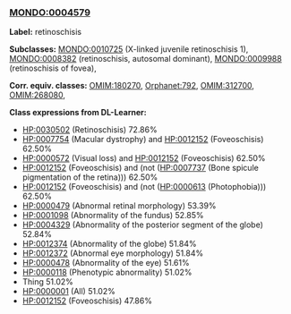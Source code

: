
### [MONDO:0004579](http://purl.obolibrary.org/obo/MONDO_0004579)
**Label:** retinoschisis

**Subclasses:** [MONDO:0010725](http://purl.obolibrary.org/obo/MONDO_0010725) (X-linked juvenile retinoschisis 1), [MONDO:0008382](http://purl.obolibrary.org/obo/MONDO_0008382) (retinoschisis, autosomal dominant), [MONDO:0009988](http://purl.obolibrary.org/obo/MONDO_0009988) (retinoschisis of fovea), 

**Corr. equiv. classes:** [OMIM:180270](http://purl.obolibrary.org/obo/OMIM_180270), [Orphanet:792](http://www.orpha.net/ORDO/Orphanet_792), [OMIM:312700](http://purl.obolibrary.org/obo/OMIM_312700), [OMIM:268080](http://purl.obolibrary.org/obo/OMIM_268080), 

**Class expressions from DL-Learner:**

- [HP:0030502](http://purl.obolibrary.org/obo/HP_0030502) (Retinoschisis) 72.86%
- [HP:0007754](http://purl.obolibrary.org/obo/HP_0007754) (Macular dystrophy) and [HP:0012152](http://purl.obolibrary.org/obo/HP_0012152) (Foveoschisis) 62.50%
- [HP:0000572](http://purl.obolibrary.org/obo/HP_0000572) (Visual loss) and [HP:0012152](http://purl.obolibrary.org/obo/HP_0012152) (Foveoschisis) 62.50%
- [HP:0012152](http://purl.obolibrary.org/obo/HP_0012152) (Foveoschisis) and (not ([HP:0007737](http://purl.obolibrary.org/obo/HP_0007737) (Bone spicule pigmentation of the retina))) 62.50%
- [HP:0012152](http://purl.obolibrary.org/obo/HP_0012152) (Foveoschisis) and (not ([HP:0000613](http://purl.obolibrary.org/obo/HP_0000613) (Photophobia))) 62.50%
- [HP:0000479](http://purl.obolibrary.org/obo/HP_0000479) (Abnormal retinal morphology) 53.39%
- [HP:0001098](http://purl.obolibrary.org/obo/HP_0001098) (Abnormality of the fundus) 52.85%
- [HP:0004329](http://purl.obolibrary.org/obo/HP_0004329) (Abnormality of the posterior segment of the globe) 52.84%
- [HP:0012374](http://purl.obolibrary.org/obo/HP_0012374) (Abnormality of the globe) 51.84%
- [HP:0012372](http://purl.obolibrary.org/obo/HP_0012372) (Abnormal eye morphology) 51.84%
- [HP:0000478](http://purl.obolibrary.org/obo/HP_0000478) (Abnormality of the eye) 51.61%
- [HP:0000118](http://purl.obolibrary.org/obo/HP_0000118) (Phenotypic abnormality) 51.02%
- Thing 51.02%
- [HP:0000001](http://purl.obolibrary.org/obo/HP_0000001) (All) 51.02%
- [HP:0012152](http://purl.obolibrary.org/obo/HP_0012152) (Foveoschisis) 47.86%


